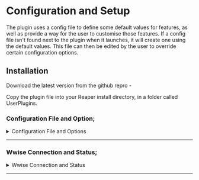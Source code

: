 # Configuration and Setup

The plugin uses a config file to define some default values for features, as well as provide a way for the user to customise those features. If a config file isn't found next to the plugin when it launches, it will create one using the default values. This file can then be edited by the user to override certain configuration options.

## Installation
Download the latest version from the github repro -  

Copy the plugin file into your Reaper install directory, in a folder called UserPlugins. 



### Configuration File and Option;
<details>
  <summary> Configuration File and Options </summary>
  <br />
  -<strong> The config file is a basic text format file, loaded or created by the plugin on startup. The config file can be found next to the plugin location within the Reaper resource path. </strong> <br />
  <img src="../../docs/images/configfile.png" width="400"> <br />
  <br />
  -<strong> useAutomationMode</strong> <br />
  Wwise can operate in an automation mode where certain UI elements are supressed. This option enables (1) or disables (0) automation mode when creating or importing in Wwise. Default value is 1 (enabled). <br />
  <br />
  -<strong> userorigsubdir</strong> <br />
  This is a default path for importing audio into the Wwise Originals folder. This string is a path relative to the Originals/SFX or Originals/Voices/[Language] folder. It will be set as the default text in the Transfer plugin originals directoy input. Default value is "ImportedFromReaper/". <br />
  <br />
  -<strong> versionToken</strong> <br />
  This is the string token/pattern used to determine if an audio file to be imported is a "version", and as such should be imported as a new source instead of updating the existing wav file. This string describes the alpha numeric version pattern to use. Default value is "_v00". <br />
  <br />
  -<strong> waapiPort</strong> <br />
  This is the WAMP port to use to connect to Wwise. This should match the port value set in the Wwise authoring tool user preferences. Default value is 8080. <br />
  <br />
</details>

****

### Wwise Connection and Status;
<details>
  <summary> Wwise Connection and Status </summary>
  <br />
  -<strong> When the plugin launches, it tries to connect to a Wwise project via Waapi. You must ensure that Waapi is enabled in the Wwise authoring tool </strong> <br />
  Take note of the WAMP port you are using. 8080 is the default for the plugin, but it can be changed in the plugin config file <br />
  <img src="../../docs/images/wwisewaapisetup.png" width="400"> <br />
  <br />
  -<strong> If the plugin has a connection, it will display the status and name of the Wwise project at the bottom</strong> <br />
  If the connection is lost, the Connect To Wwise button allows you to try and re-establish a connection<br />
  <img src="../../docs/images/wwisestatusok.png" width="800"> <br />
  <br />
    -<strong> If the plugin cannot make a connection, it will display a no connection warning</strong> <br />
  The most likely cause of this is a mismatch in the ports being used by Wwise and the plugin<br />
  <img src="../../docs/images/statusnowwise.png" width="800"> <br />
  <br />
</details>

****
